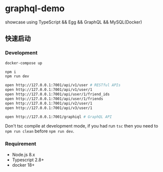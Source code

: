 # graphql-demo

showcase using TypeScript && Egg && GraphQL && MySQL(Docker)

## 快速启动

### Development

```bash
docker-compose up

npm i
npm run dev

open http://127.0.0.1:7001/api/v1/user # RESTful APIs
open http://127.0.0.1:7001/api/v1/user/1
open http://127.0.0.1:7001/api/user/1/friend_ids
open http://127.0.0.1:7001/api/user/1/friends
open http://127.0.0.1:7001/api/v2/user/1
open http://127.0.0.1:7001/api/v3/user/1

open http://127.0.0.1:7001/graphiql # GraphQL API
```

Don't tsc compile at development mode, if you had run `tsc` then you need to `npm run clean` before `npm run dev`.

<!-- ### Deploy

```bash
npm run tsc
npm start
```

### Npm Scripts

- Use `npm run lint` to check code style
- Use `npm test` to run unit test
- se `npm run clean` to clean compiled js at development mode once -->

### Requirement

- Node.js 8.x
- Typescript 2.8+
- docker 18+